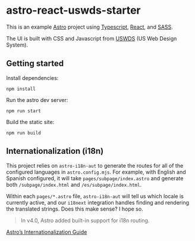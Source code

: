 # astro-react-uswds-starter

This is an example [Astro](https://astro.build) project using [Typescript](https://www.typescriptlang.org/), [React](https://reactjs.org), and [SASS](https://sass-lang.com/).

The UI is built with CSS and Javascript from [USWDS](https://github.com/uswds/uswds) (US Web Design System).

## Getting started

Install dependencies:

```shell
npm install
```

Run the astro dev server:

```shell
npm run start
```

Build the static site:

```shell
npm run build
```

## Internationalization (i18n)

This project relies on `astro-i18n-aut` to generate the routes for all of the configured languages in `astro.config.mjs`. For example, with English and Spanish configured, it will take `pages/subpage/index.astro` and generate both `/subpage/index.html` and `/es/subpage/index.html`.

Within each `pages/*.astro` file, `astro-i18n-aut` will tell us which locale is currently active, and our `i18next` integration handles finding and rendering the translated strings. Does this make sense? I hope so.

> In v4.0, Astro added built-in support for i18n routing.

[Astro’s Internationalization Guide](https://docs.astro.build/en/guides/internationalization/)
